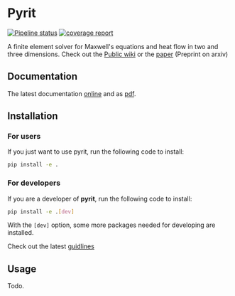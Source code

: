 # Pyrit

[![Pipeline status](https://git.rwth-aachen.de/jonas.bundschuh/pyrit/badges/master/pipeline.svg)](https://git.rwth-aachen.de/jonas.bundschuh/pyrit/-/pipelines) [![coverage report](https://git.rwth-aachen.de/jonas.bundschuh/pyrit/badges/master/coverage.svg)](http://jonas.bundschuh.pages.rwth-aachen.de/pyrit/cov/)

A finite element solver for Maxwell's equations and heat flow in two and three dimensions. Check out the [Public wiki](https://git.rwth-aachen.de/jonas.bundschuh/pyrit-wiki) or the [paper](https://arxiv.org/abs/2210.11983) (Preprint on arxiv)

## Documentation
The latest documentation [online](https://jonas.bundschuh.pages.rwth-aachen.de/pyrit/doc) and as [pdf](https://git.rwth-aachen.de/jonas.bundschuh/pyrit/-/jobs/artifacts/master/raw/doc/_build/latex/pyrit.pdf?job=documentation_pdf).

## Installation

### For users

If you just want to use pyrit, run the following code to install:

```bash
pip install -e .
```

### For developers

If you are a developer of **pyrit**, run the following code to install:

```bash
pip install -e .[dev]
```

With the `[dev]` option, some more packages needed for developing are installed. 

Check out the latest [guidlines](https://git.rwth-aachen.de/jonas.bundschuh/pyrit/-/jobs/artifacts/master/raw/info/Leitfaden/leitfaden.pdf?job=leitfaden)

## Usage

Todo.
